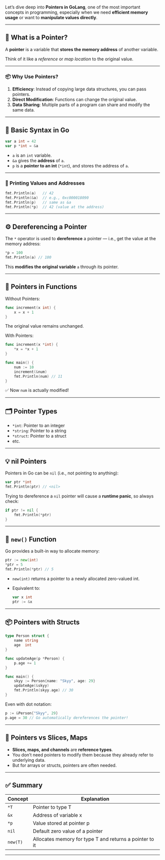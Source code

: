 Let’s dive deep into **Pointers in GoLang**, one of the most important concepts in programming, especially when we need **efficient memory usage** or want to **manipulate values directly**.

---

## 🧠 What is a Pointer?

A **pointer** is a variable that **stores the memory address** of another variable.

Think of it like a *reference* or *map location* to the original value.

---

### 📦 Why Use Pointers?

1. **Efficiency**: Instead of copying large data structures, you can pass pointers.
2. **Direct Modification**: Functions can change the original value.
3. **Data Sharing**: Multiple parts of a program can share and modify the same data.

---

## 🧪 Basic Syntax in Go

```go
var a int = 42
var p *int = &a
```

* `a` is an `int` variable.
* `&a` gives the **address** of `a`.
* `p` is a **pointer to an int** (`*int`), and stores the address of `a`.

---

### 🧾 Printing Values and Addresses

```go
fmt.Println(a)   // 42
fmt.Println(&a)  // e.g., 0xc000018090
fmt.Println(p)   // same as &a
fmt.Println(*p)  // 42 (value at the address)
```

---

## ⚙️ Dereferencing a Pointer

The `*` operator is used to **dereference** a pointer — i.e., get the value at the memory address:

```go
*p = 100
fmt.Println(a) // 100
```

This **modifies the original variable** `a` through its pointer.

---

## 🔁 Pointers in Functions

Without Pointers:

```go
func increment(x int) {
	x = x + 1
}
```

The original value remains unchanged.

With Pointers:

```go
func increment(x *int) {
	*x = *x + 1
}

func main() {
	num := 10
	increment(&num)
	fmt.Println(num) // 11
}
```

✅ Now `num` is actually modified!

---

## 🗂️ Pointer Types

* `*int`: Pointer to an integer
* `*string`: Pointer to a string
* `*struct`: Pointer to a struct
* etc.

---

## 💡 nil Pointers

Pointers in Go can be `nil` (i.e., not pointing to anything):

```go
var ptr *int
fmt.Println(ptr) // <nil>
```

Trying to dereference a `nil` pointer will cause a **runtime panic**, so always check:

```go
if ptr != nil {
	fmt.Println(*ptr)
}
```

---

## 🧰 `new()` Function

Go provides a built-in way to allocate memory:

```go
ptr := new(int)
*ptr = 5
fmt.Println(*ptr) // 5
```

* `new(int)` returns a pointer to a newly allocated zero-valued int.
* Equivalent to:

  ```go
  var x int
  ptr := &x
  ```

---

## 📦 Pointers with Structs

```go
type Person struct {
	name string
	age  int
}

func updateAge(p *Person) {
	p.age += 1
}

func main() {
	skyy := Person{name: "Skyy", age: 29}
	updateAge(&skyy)
	fmt.Println(skyy.age) // 30
}
```

Even with dot notation:

```go
p := &Person{"Skyy", 29}
p.age = 30 // Go automatically dereferences the pointer!
```

---

## 🔐 Pointers vs Slices, Maps

* **Slices, maps, and channels** are **reference types**.
* You don’t need pointers to modify them because they already refer to underlying data.
* But for arrays or structs, pointers are often needed.

---

## ✅ Summary

| Concept  | Explanation                                             |
| -------- | ------------------------------------------------------- |
| `*T`     | Pointer to type T                                       |
| `&x`     | Address of variable x                                   |
| `*p`     | Value stored at pointer p                               |
| `nil`    | Default zero value of a pointer                         |
| `new(T)` | Allocates memory for type T and returns a pointer to it |

---

